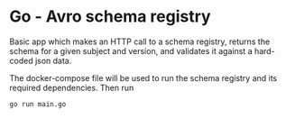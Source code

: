 # Go - Avro schema registry

Basic app which makes an HTTP call to a schema registry, returns the schema for a given subject and version, and validates it against a hard-coded json data.

The docker-compose file will be used to run the schema registry and its required dependencies. Then run
```bash
go run main.go
```